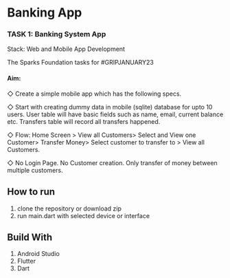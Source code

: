 # Banking App
### TASK 1: Banking System App 

Stack: Web and Mobile App Development

The Sparks Foundation tasks for #GRIPJANUARY23  

#### Aim: 

◇ Create a simple mobile app which has the following specs.

◇ Start with creating dummy data in mobile (sqlite) database
   for upto 10 users. User table will have basic fields such as
   name, email, current balance etc. Transfers table will record
all transfers happened.

◇ Flow: Home Screen > View all Customers> Select and View
one Customer> Transfer Money> Select customer to transfer
to > View all Customers.

◇ No Login Page. No Customer creation.
Only transfer of money between multiple customers.


## How to run
1. clone the repository or download zip
2. run main.dart with selected device or interface

## Build With
1. Android Studio
2. Flutter
3. Dart

